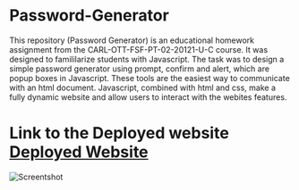 # Password-Generator
This repository (Password Generator) is an educational homework assignment from the CARL-OTT-FSF-PT-02-20121-U-C course. It was designed to famililarize students with 
Javascript. The task was to design a simple password generator using prompt, confirm and alert, which are popup boxes in Javascript. These tools are the easiest way to 
communicate with an html document. Javascript, combined with html and css, make a fully dynamic website and allow users to interact with the webites features. 

# Link to the Deployed website <a href="https://nathanwichmann.github.io/Password-Generator/">Deployed Website</a> 
<img src="https://user-images.githubusercontent.com/77902368/110245972-a4361700-7f33-11eb-87cf-def87330a2d5.png" alt="Screentshot"> 
